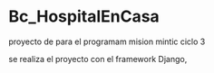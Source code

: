 # Bc_HospitalEnCasa
proyecto de para el programam mision mintic  ciclo 3 

se realiza el proyecto  con el framework  Django, 

